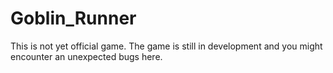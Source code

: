 # Goblin_Runner
This is not yet official game. The game is still in development and you might encounter an unexpected bugs here.
